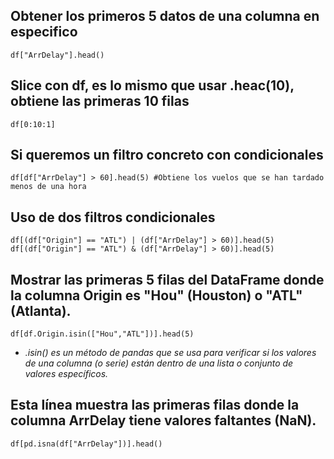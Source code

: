 ## Obtener los primeros 5 datos de una columna en especifico
````
df["ArrDelay"].head()
````
## Slice con df, es lo mismo que usar .heac(10), obtiene las primeras 10 filas
````
df[0:10:1]
````
## Si queremos un filtro concreto con condicionales 
````
df[df["ArrDelay"] > 60].head(5) #Obtiene los vuelos que se han tardado menos de una hora
````
## Uso de dos filtros condicionales
````
df[(df["Origin"] == "ATL") | (df["ArrDelay"] > 60)].head(5)
df[(df["Origin"] == "ATL") & (df["ArrDelay"] > 60)].head(5)
````
## Mostrar las primeras 5 filas del DataFrame donde la columna Origin es "Hou" (Houston) o "ATL" (Atlanta).
````
df[df.Origin.isin(["Hou","ATL"])].head(5)
````
- *.isin() es un método de pandas que se usa para verificar si los valores de una columna (o serie) están dentro de una lista o conjunto de valores específicos.*

## Esta línea muestra las primeras filas donde la columna ArrDelay tiene valores faltantes (NaN).
````
df[pd.isna(df["ArrDelay"])].head()
````
